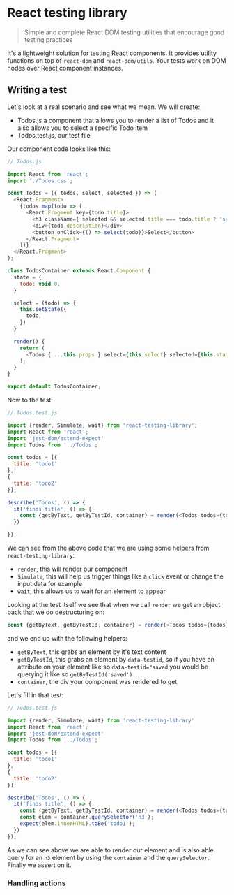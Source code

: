 # React testing library

> Simple and complete React DOM testing utilities that encourage good testing practices

It's a lightweight solution for testing React components. It provides utility functions on top of `react-dom` and `react-dom/utils`. Your tests work on DOM nodes over React component instances. 

## Writing a test
Let's look at a real scenario and see what we mean. We will create:

- Todos.js a component that allows you to render a list of Todos and it also allows you to select a specific Todo item
- Todos.test.js, our test file 

Our component code looks like this:

```js
// Todos.js

import React from 'react';
import './Todos.css';

const Todos = ({ todos, select, selected }) => (
  <React.Fragment>
    {todos.map(todo => (
      <React.Fragment key={todo.title}>
        <h3 className={ selected && selected.title === todo.title ? 'selected' :'' }>{todo.title}</h3>
        <div>{todo.description}</div>
        <button onClick={() => select(todo)}>Select</button>
      </React.Fragment>
    ))}
  </React.Fragment>
);

class TodosContainer extends React.Component {
  state = {
    todo: void 0,
  }

  select = (todo) => {
    this.setState({
      todo,
    })
  }

  render() {
    return (
      <Todos { ...this.props } select={this.select} selected={this.state.todo}  />
    );
  }
}

export default TodosContainer;
```

Now to the test:

```js
// Todos.test.js

import {render, Simulate, wait} from 'react-testing-library';
import React from 'react';
import 'jest-dom/extend-expect'
import Todos from '../Todos';

const todos = [{
  title: 'todo1'
},
{
  title: 'todo2'
}];

describe('Todos', () => {
  it('finds title', () => {
    const {getByText, getByTestId, container} = render(<Todos todos={todos} />);
  })

});
```
We can see from the above code that we are using some helpers from `react-testing-library`:
- `render`, this will render our component
- `Simulate`, this will help us trigger things like a `click` event or change the input data for example
- `wait`, this allows us to wait for an element to appear

Looking at the test itself we see that when we call `render` we get an object back that we do destructuring on:

```js
const {getByText, getByTestId, container} = render(<Todos todos={todos} />)
```
and we end up with the following helpers:
- `getByText`, this grabs an element by it's text content
- `getByTestId`, this grabs an element by  `data-testid`, so if you have an attribute on your element like so  `data-testid="saved` you would be querying it like so `getByTestId('saved')`
- `container`, the div your component was rendered to
get

Let's fill in that test:

```js
// Todos.test.js

import {render, Simulate, wait} from 'react-testing-library'
import React from 'react';
import 'jest-dom/extend-expect'
import Todos from '../Todos';

const todos = [{
  title: 'todo1'
},
{
  title: 'todo2'
}];

describe('Todos', () => {
  it('finds title', () => {
    const {getByText, getByTestId, container} = render(<Todos todos={todos} />);
    const elem = container.querySelector('h3');
    expect(elem.innerHTML).toBe('todo1');
  })
});
```

As we can see above we are able to render our element and is also able query for an `h3` element by using the `container` and the `querySelector`. Finally we assert on it. 

### Handling actions


